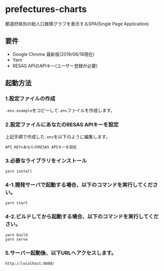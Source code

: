 # prefectures-charts

都道府県別の総人口推移グラフを表示するSPA(Single Page Application)

## 要件
- Google Chrome 最新版(2019/06/18現在)
- Yarn
- RESAS APIのAPIキー(ユーザー登録が必要)

## 起動方法

### 1.設定ファイルの作成
`.env.example`をコピーして`.env`ファイルを作成します。

### 2.設定ファイルにあなたのRESAS APIキーを設定  
上記手順で作成した`.env`を以下のように編集します。

```
API_KEY=あなたのRESAS APIキーを設定
```

### 3.必要なライブラリをインストール
`yarn install`

### 4-1.開発サーバで起動する場合、以下のコマンドを実行してください。
`yarn start`

### 4-2.ビルドしてから起動する場合、以下のコマンドを実行してください。
`yarn build`  
`yarn serve`

### 5.サーバー起動後、以下URLへアクセスします。
`http://localhost:8080/`
